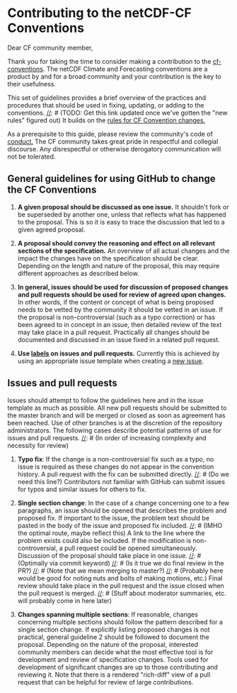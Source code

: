 # Contributing to the netCDF-CF Conventions

Dear CF community member,

Thank you for taking the time to consider making a contribution to the [cf-conventions](http://cfconventions.org/).
The netCDF Climate and Forecasting conventions are a product by and for a broad community and your contribution is the key to their usefulness.

This set of guidelines provides a brief overview of the practices and procedures that should be used in fixing, updating, or adding to the conventions.
[//]: # (TODO: Get this link updated once we've gotten the "new rules" figured out)
It builds on the [rules for CF Convention changes.](http://cfconventions.org/rules.html)

As a prerequisite to this guide, please review the community's code of [conduct.](https://github.com/cf-convention/cf-conventions/blob/master/CODE_OF_CONDUCT.md)
The CF community takes great pride in respectful and collegial discourse. Any disrespectful or otherwise derogatory communication will not be tolerated.

[//]: # (If this is too hard for you, ask for help and we'll help!)

## General guidelines for using GitHub to change the CF Conventions

1. **A given proposal should be discussed as one issue.** It shouldn't fork or be superseded by another one, unless that reflects what has happened to the proposal.
This is so it is easy to trace the discussion that led to a given agreed proposal.

2. **A proposal should convey the reasoning and effect on all relevant sections of the specification.**
An overview of all actual changes and the impact the changes have on the specification should be clear.
Depending on the length and nature of the proposal, this may require different approaches as described below.

3. **In general, issues should be used for discussion of proposed changes and pull requests should be used for review of agreed upon changes.**
In other words, if the content or concept of what is being proposed needs to be vetted by the community it should be vetted in an issue.
If the proposal is non-controversial (such as a typo correction) or has been agreed to in concept in an issue, then detailed review of the text may take place in a pull request.
Practically all changes should be documented and discussed in an issue fixed in a related pull request.

4. **Use [labels](https://github.com/cf-convention/cf-conventions/labels) on issues and pull requests.**
Currently this is achieved by using an appropriate issue template when creating a [new issue](https://github.com/cf-convention/cf-conventions/issues/new/choose).

## Issues and pull requests

[//]: # (Maybe say that these guidelines are for classifying issues, and that the relevant template tells you how to handle it?)
Issues should attempt to follow the guidelines here and in the issue template as much as possible.
All new pull requests should be submitted to the master branch and will be merged or closed as soon as agreement has been reached.
Use of other branches is at the discretion of the repository administrators.
The following cases describe potential patterns of use for issues and pull requests.
[//]: # (In order of increasing complexity and necessity for review)

1. **Typo fix**:
If the change is a non-controversial fix such as a typo, no issue is required as these changes do not appear in the convention history.
A pull request with the fix can be submitted directly.
[//]: # (Do we need this line?)
Contributors not familiar with GitHub can submit issues for typos and similar issues for others to fix.

[//]: # (Probably we need PRs for maintaining the repo described here)

2. **Single section change**:
In the case of a change concerning one to a few paragraphs, an issue should be opened that describes the problem and proposed fix.
If important to the issue, the problem text should be pasted in the body of the issue and proposed fix included.
[//]: # (IMHO the optimal route, maybe reflect this)
A link to the line where the problem exists could also be included.
If the modification is non-controversial, a pull request could be opened simultaneously.
Discussion of the proposal should take place in one issue.
[//]: # (Optimally via commit keyword)
[//]: # (Is it true we do final review in the PR?)
[//]: # (Note that we mean merging to master?)
[//]: # (Probably here would be good for noting nuts and bolts of making motions, etc.)
Final review should take place in the pull request and the issue closed when the pull request is merged.
[//]: # (Stuff about moderator summaries, etc. will probably come in here later)

3. **Changes spanning multiple sections**:
If reasonable, changes concerning multiple sections should follow the pattern described for a single section change.
If explicitly listing proposed changes is not practical, general guideline 2 should be followed to document the proposal.
Depending on the nature of the proposal, interested community members can decide what the most effective tool is for development and review of specification changes.
Tools used for development of significant changes are up to those contributing and reviewing it.
Note that there is a rendered "rich-diff" view of a pull request that can be helpful for review of large contributions.

